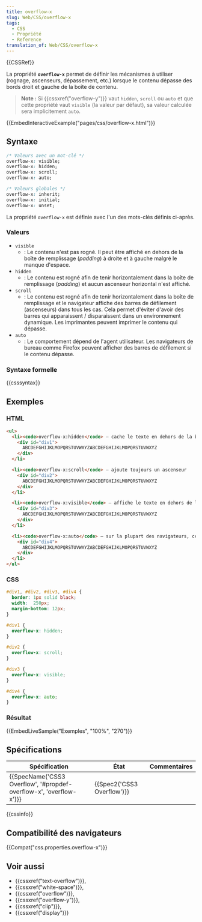 ```yaml
---
title: overflow-x
slug: Web/CSS/overflow-x
tags:
  - CSS
  - Propriété
  - Reference
translation_of: Web/CSS/overflow-x
---
```

{{CSSRef}}

La propriété **`overflow-x`** permet de définir les mécanismes à utiliser (rognage, ascenseurs, dépassement, etc.) lorsque le contenu dépasse des bords droit et gauche de la boîte de contenu.

> **Note :** Si {{cssxref("overflow-y")}} vaut `hidden`, `scroll` ou `auto` et que cette propriété vaut `visible` (la valeur par défaut), sa valeur calculée sera implicitement `auto`.

{{EmbedInteractiveExample("pages/css/overflow-x.html")}}

## Syntaxe

```css
/* Valeurs avec un mot-clé */
overflow-x: visible;
overflow-x: hidden;
overflow-x: scroll;
overflow-x: auto;

/* Valeurs globales */
overflow-x: inherit;
overflow-x: initial;
overflow-x: unset;
```

La propriété `overflow-x` est définie avec l'un des mots-clés définis ci-après.

### Valeurs

- `visible`
  - : Le contenu n'est pas rogné. Il peut être affiché en dehors de la boîte de remplissage (_padding_) à droite et à gauche malgré le manque d'espace.
- `hidden`
  - : Le contenu est rogné afin de tenir horizontalement dans la boîte de remplissage (_padding_) et aucun ascenseur horizontal n'est affiché.
- `scroll`
  - : Le contenu est rogné afin de tenir horizontalement dans la boîte de remplissage et le navigateur affiche des barres de défilement (ascenseurs) dans tous les cas. Cela permet d'éviter d'avoir des barres qui apparaissent / disparaissent dans un environnement dynamique. Les imprimantes peuvent imprimer le contenu qui dépasse.
- `auto`
  - : Le comportement dépend de l'agent utilisateur. Les navigateurs de bureau comme Firefox peuvent afficher des barres de défilement si le contenu dépasse.

### Syntaxe formelle

{{csssyntax}}

## Exemples

### HTML

```html
<ul>
  <li><code>overflow-x:hidden</code> — cache le texte en dehors de la boîte
    <div id="div1">
      ABCDEFGHIJKLMOPQRSTUVWXYZABCDEFGHIJKLMOPQRSTUVWXYZ
    </div>
  </li>

  <li><code>overflow-x:scroll</code> — ajoute toujours un ascenseur
    <div id="div2">
      ABCDEFGHIJKLMOPQRSTUVWXYZABCDEFGHIJKLMOPQRSTUVWXYZ
    </div>
  </li>

  <li><code>overflow-x:visible</code> — affiche le texte en dehors de la boîte si besoin
    <div id="div3">
      ABCDEFGHIJKLMOPQRSTUVWXYZABCDEFGHIJKLMOPQRSTUVWXYZ
    </div>
  </li>

  <li><code>overflow-x:auto</code> — sur la plupart des navigateurs, cela sera équivalent à <code>scroll</code>
    <div id="div4">
      ABCDEFGHIJKLMOPQRSTUVWXYZABCDEFGHIJKLMOPQRSTUVWXYZ
    </div>
  </li>
</ul>
```

### CSS

```css
#div1, #div2, #div3, #div4 {
  border: 1px solid black;
  width:  250px;
  margin-bottom: 12px;
}

#div1 {
  overflow-x: hidden;
}

#div2 {
  overflow-x: scroll;
}

#div3 {
  overflow-x: visible;
}

#div4 {
  overflow-x: auto;
}
```

### Résultat

{{EmbedLiveSample("Exemples", "100%", "270")}}

## Spécifications

| Spécification                                                                            | État                                 | Commentaires |
| ---------------------------------------------------------------------------------------- | ------------------------------------ | ------------ |
| {{SpecName('CSS3 Overflow', '#propdef-overflow-x', 'overflow-x')}} | {{Spec2('CSS3 Overflow')}} |              |

{{cssinfo}}

## Compatibilité des navigateurs

{{Compat("css.properties.overflow-x")}}

## Voir aussi

- {{cssxref("text-overflow")}},
- {{cssxref("white-space")}},
- {{cssxref("overflow")}},
- {{cssxref("overflow-y")}},
- {{cssxref("clip")}},
- {{cssxref("display")}}
